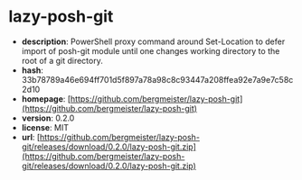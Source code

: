 # lazy-posh-git

- **description**: PowerShell proxy command around Set-Location to defer import of posh-git module until one changes working directory to the root of a git directory.
- **hash**: 33b78789a46e694ff701d5f897a78a98c8c93447a208ffea92e7a9e7c58c2d10
- **homepage**: [https://github.com/bergmeister/lazy-posh-git](https://github.com/bergmeister/lazy-posh-git)
- **version**: 0.2.0
- **license**: MIT
- **url**: [https://github.com/bergmeister/lazy-posh-git/releases/download/0.2.0/lazy-posh-git.zip](https://github.com/bergmeister/lazy-posh-git/releases/download/0.2.0/lazy-posh-git.zip)


